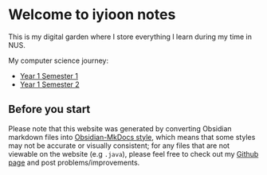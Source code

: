 # Welcome to iyioon notes

This is my digital garden where I store everything I learn during my time in NUS.

My computer science journey:

-   [Year 1 Semester 1](app://obsidian.md/Year%201%20Semester%201)
-   [Year 1 Semester 2](app://obsidian.md/Year%201%20Semester%202)

## Before you start

Please note that this website was generated by converting Obsidian markdown files into [Obsidian-MkDocs style](https://github.com/jobindjohn/obsidian-publish-mkdocs), which means that some styles may not be accurate or visually consistent; for any files that are not viewable on the website (e.g `.java`), please feel free to check out my [Github page](https://github.com/iyioon/iyioon-notes/tree/main/docs) and post problems/improvements.
